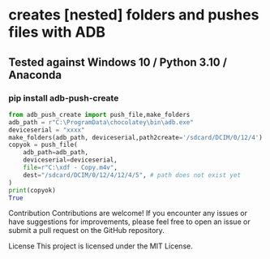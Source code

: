 # creates [nested] folders and pushes files with ADB

## Tested against Windows 10 / Python 3.10 / Anaconda 

### pip install adb-push-create

```python
from adb_push_create import push_file,make_folders
adb_path = r"C:\ProgramData\chocolatey\bin\adb.exe"
deviceserial = "xxxx"
make_folders(adb_path, deviceserial,path2create='/sdcard/DCIM/0/12/4')
copyok = push_file(
    adb_path=adb_path,
    deviceserial=deviceserial,
    file=r"C:\xdf - Copy.m4v",
    dest="/sdcard/DCIM/0/12/4/12/4/5", # path does not exist yet
)
print(copyok)
True
```

Contribution
Contributions are welcome! If you encounter any issues or have suggestions for improvements, please feel free to open an issue or submit a pull request on the GitHub repository.

License
This project is licensed under the MIT License.